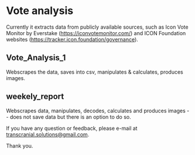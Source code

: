 # Vote analysis

Currently it extracts data from publicly available sources, such as 
Icon Vote Monitor by Everstake (https://iconvotemonitor.com/) and 
ICON Foundation websites (https://tracker.icon.foundation/governance).

## Vote_Analysis_1
Webscrapes the data, saves into csv, manipulates & calculates, produces images.

## weekely_report
Webscrapes data, manipulates, decodes, calculates and produces images -- does not save data but there is an option to do so.

If you have any question or feedback, please e-mail at transcranial.solutions@gmail.com.

Thank you.

